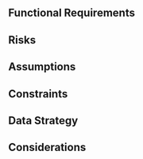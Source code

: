 

## Functional Requirements

## Risks

## Assumptions

## Constraints

## Data Strategy

## Considerations
